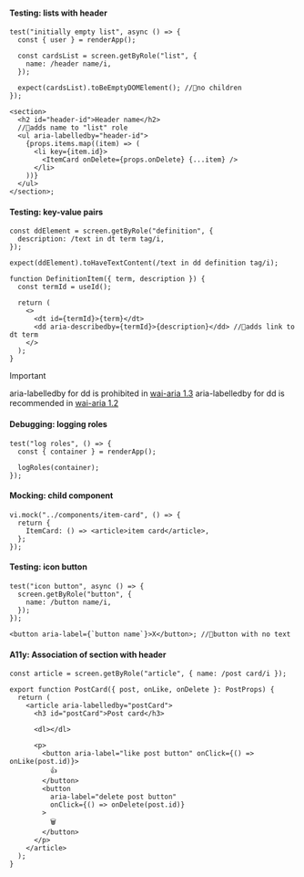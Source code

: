 #### Testing: lists with header

```tsx
test("initially empty list", async () => {
  const { user } = renderApp();

  const cardsList = screen.getByRole("list", {
    name: /header name/i,
  });

  expect(cardsList).toBeEmptyDOMElement(); //🍒no children
});

<section>
  <h2 id="header-id">Header name</h2>
  //🍒adds name to "list" role
  <ul aria-labelledby="header-id">
    {props.items.map((item) => (
      <li key={item.id}>
        <ItemCard onDelete={props.onDelete} {...item} />
      </li>
    ))}
  </ul>
</section>;
```

#### Testing: key-value pairs

```tsx
const ddElement = screen.getByRole("definition", {
  description: /text in dt term tag/i,
});

expect(ddElement).toHaveTextContent(/text in dd definition tag/i);

function DefinitionItem({ term, description }) {
  const termId = useId();

  return (
    <>
      <dt id={termId}>{term}</dt>
      <dd aria-describedby={termId}>{description}</dd> //🍒adds link to dt term
    </>
  );
}
```

> [!IMPORTANT]
> aria-labelledby for dd is prohibited in [wai-aria 1.3](https://w3c.github.io/aria/#definition)
> aria-labelledby for dd is recommended in [wai-aria 1.2](https://www.w3.org/TR/wai-aria-1.2/#definition)

#### Debugging: logging roles

```tsx
test("log roles", () => {
  const { container } = renderApp();

  logRoles(container);
});
```

#### Mocking: child component

```tsx
vi.mock("../components/item-card", () => {
  return {
    ItemCard: () => <article>item card</article>,
  };
});
```

#### Testing: icon button

```tsx
test("icon button", async () => {
  screen.getByRole("button", {
    name: /button name/i,
  });
});

<button aria-label={`button name`}>X</button>; //🍒button with no text
```

#### A11y: Association of section with header

```tsx
const article = screen.getByRole("article", { name: /post card/i });

export function PostCard({ post, onLike, onDelete }: PostProps) {
  return (
    <article aria-labelledby="postCard">
      <h3 id="postCard">Post card</h3>

      <dl></dl>

      <p>
        <button aria-label="like post button" onClick={() => onLike(post.id)}>
          👍
        </button>
        <button
          aria-label="delete post button"
          onClick={() => onDelete(post.id)}
        >
          🗑️
        </button>
      </p>
    </article>
  );
}
```

